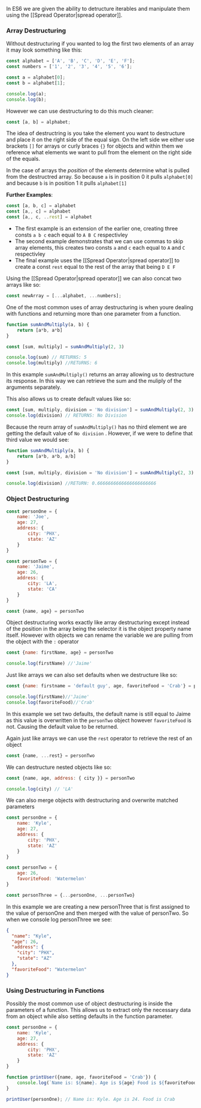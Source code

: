 In ES6 we are given the ability to detructure iterables and manipulate them using the [[Spread Operator|spread operator]].

### Array Destructuring

Without destructuring if you wanted to log the first two elements of an array it may look something like this:

```js
const alphabet = ['A', 'B', 'C', 'D', 'E', 'F'];
const numbers = ['1', '2', '3', '4', '5', '6'];

const a = alphabet[0];
const b = alphabet[1];

console.log(a);
console.log(b);
```

However we can use destructuring to do this much cleaner:
```js
const [a, b] = alphabet;
```

The idea of destructring is you take the element you want to destructure and place it on the right side of the equal sign. On the left side we either use brackets `[]` for arrays or curly braces `{}`  for objects and within them we reference what elements we want to pull from the element on the right side of the equals. 

In the case of arrays the *position* of the elements determine what is pulled from the destructred array. So because `a` is in position 0 it pulls `alphabet[0]` and because `b` is in position 1 it pulls `alphabet[1]`

**Further Examples**:
```js
const [a, b, c] = alphabet
const [a,, c] = alphabet
const [a,, c, ..rest] = alphabet
```

 - The first example is an extension of the earlier one, creating three consts `a b c` each equal to `A B C` respectivley
 - The second example demonstrates that we can use commas to skip array elements, this creates two consts `a` and `c` each equal to `A` and `C` respectivley
 - The final example uses the [[Spread Operator|spread operator]] to create a const `rest` equal to the rest of the array that being `D E F`

Using the [[Spread Operator|spread operator]] we can also concat two arrays like so:
```js
const newArray = [...alphabet, ...numbers];
```

One of the most common uses of array destructuring is when youre dealing with functions and returning more than one parameter from a function.

```js
function sumAndMultiply(a, b) {
	return [a*b, a*b]
}

const [sum, multiply] = sumAndMultiply(2, 3)

console.log(sum) // RETURNS: 5
console.log(multiply) //RETURNS: 6
```

In this example `sumAndMultiply()` returns an array allowing us to destructure its response. In this way we can retrieve the sum and the muliply of the arguments separately. 

This also allows us to create default values like so:
```js
const [sum, multiply, division = 'No division'] = sumAndMultiply(2, 3)
console.log(division) // RETURNS: No Division
```

Because the reurn array of `sumAndMultiply()` has no third element we are getting the default value of `No division` . However, if we were to define that third value we would see:
```js
function sumAndMultiply(a, b) {
	return [a*b, a*b, a/b]
}

const [sum, multiply, division = 'No division'] = sumAndMultiply(2, 3)

console.log(division) //RETURN: 0.6666666666666666666666 
```

### Object Destructuring

```js
const personOne = {
	name: 'Joe',
	age: 27,
	address: {
		city: 'PHX',
		state: 'AZ'
	}
}

const personTwo = {
	name: 'Jaime',
	age: 26,
	address: {
		city: 'LA',
		state: 'CA'
	}
}

const {name, age} = personTwo
```

Object destructuring works exactly like array destructuring except instead of the position in the array being the selector it is the object property name itself. However with objects we can rename the variable we are pulling from the object with the `:` operator

```js
const {name: firstName, age} = personTwo

console.log(firstName) //'Jaime'
```

Just like arrays we can also set defaults when we destructure like so:
```js
const {name: firstname = 'default guy', age, favoriteFood = 'Crab'} = personTwo

console.log(firstName)//'Jaime'
console.log(favoriteFood)//'Crab'
```

In this example we set two defaults, the default name is still equal to Jaime as this value is overwritten in the `personTwo` object however `favoriteFood` is not. Causing the default value to be returned.

 Again just like arrays we can use the `rest` operator to retrieve the rest of an object
 ```js
 const {name, ...rest} = personTwo
```

We can destructure nested objects like so:
```js
const {name, age, address: { city }} = personTwo

console.log(city) // 'LA'
```

We can also merge objects with destructuring and overwrite matched parameters
```js
const personOne = {
	name: 'Kyle',
	age: 27,
	address: {
		city: 'PHX',
		state: 'AZ'
	}
}

const personTwo = {
	age: 26,
	favoriteFood: 'Watermelon'
}

const personThree = {...personOne, ...personTwo}
```

In this example we are creating a new personThree that is first assigned to the value of personOne and then merged with the value of personTwo. So when we console log personThree we see:

```json
{
  "name": "Kyle",
  "age": 26,
  "address": {
    "city": "PHX",
    "state": "AZ"
  },
  "favoriteFood": "Watermelon"
}
```

### Using Destructuring in Functions

Possibly the most common use of object destructuring is inside the parameters of a function. This allows us to extract only the necessary data from an object while also setting defaults in the function parameter.

```js
const personOne = {
	name: 'Kyle',
	age: 27,
	address: {
		city: 'PHX',
		state: 'AZ'
	}
}

function printUser({name, age, favoriteFood = 'Crab'}) {
	console.log(`Name is: ${name}. Age is ${age} Food is ${favoriteFood}`);
}

printUser(personOne); // Name is: Kyle. Age is 24. Food is Crab
```